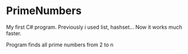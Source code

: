 # PrimeNumbers
My first C# program. Previously i used list, hashset...
Now it works much faster.

Program finds all prime numbers from 2 to n
